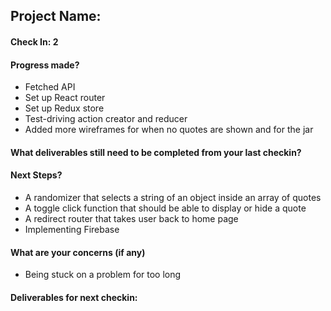 ## Project Name:

#### Check In: 2

#### Progress made?
- Fetched API
- Set up React router
- Set up Redux store
- Test-driving action creator and reducer
- Added more wireframes for when no quotes are shown and for the jar

#### What deliverables still need to be completed from your last checkin?

#### Next Steps?
- A randomizer that selects a string of an object inside an array of quotes
- A toggle click function that should be able to display or hide a quote
- A redirect router that takes user back to home page
- Implementing Firebase

#### What are your concerns (if any)
- Being stuck on a problem for too long

#### Deliverables for next checkin:
